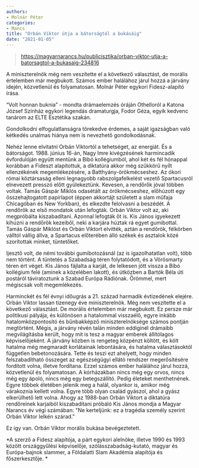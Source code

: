 ```yaml
---
authors:
- Molnár Péter
categories:
- Mancs
title: "Orbán Viktor útja a bátorságtól a bukásáig"
date: "2021-01-05"
---
```


> https://magyarnarancs.hu/publicisztika/orban-viktor-utja-a-batorsagtol-a-bukasaig-234816

A miniszterelnök még nem veszítette el a következő választást, de morális értelemben már megbukott. Számos ember halálához járul hozzá a járvány idején, közvetlenül és folyamatosan. Molnár Péter egykori Fidesz-alapító írása.

“Volt honnan buknia” - mondta drámaelemzés óráján Othelloról a Katona József Színház egykori legendás dramaturgja, Fodor Géza, egyik kedvenc tanárom az ELTE Esztétika szakán.

Gondolkodni elfogulatlanságra törekedve érdemes, a saját igazságban való kétkedés unalmas hiánya nem is nevezhető gondolkodásnak.

Nehéz lenne elvitatni Orbán Viktortól a tehetséget, az energiát. És a bátorságot. 1988. június 16-án, Nagy Imre kivégzésének harmincadik évfordulóján együtt mentünk a Bibó kollégiumból, ahol két és fél hónappal korábban a Fideszt alapítottuk, a diktatúra akkor még szűkkörű nyílt ellenzékének megemlékezésére, a Batthyány-örökmécseshez. Az ókori római köztársaság elleni legnagyobb rabszolgafelkelést vezető Spartacusról elnevezett presszó előtt gyülekeztünk. Kevesen, a rendőrők jóval többen voltak. Tamás Gáspár Miklós odasétált az örökmécseshez, előhúzott egy összehajtogatott papírlapot (éppen akkortájt született a slam műfaja Chicagóban és New Yorkban), és elkezdte felolvasni a beszédét. A rendőrök az első mondatok után lefogták. Orbán Viktor volt az, aki megpróbálta kiszabadítani. Azonnal lefogták őt is. Kis János igyekezett kihúzni a rendőrök kezeiből, neki a karjára húztak rá egyet gumibottal. Tamás Gáspár Miklóst és Orbán Viktort elvitték, aztán a rendőrök, félkörben válltól vállig állva, a Spartacus előterében álló székek és asztalok közé szorítottak minket, tüntetőket.

Ijesztő volt, de némi további gumibotozásnál (az is igazolhatatlan volt), több nem történt. A tüntetés a Szabadság téren folytatódott, és a Vörösmarty téren ért véget. Kis János fájlalta a karját, de lelkesen jött vissza a Bibó kollégium felé (aminek a közelében lakott), és útközben a Bartók Béla úti postáról táviratoztunk a Szabad Európa Rádiónak. Örömmel, mert mégiscsak volt megemlékezés.

Harminckét és fél évnyi időugrás a 21. század harmadik évtizedének elejére. Orbán Viktor lassan tizenegy éve miniszterelnök. Még nem veszítette el a következő választást. De morális értelemben már megbukott. Ez persze már politikusi pályája, és különösen a hatalommal visszaélő, egyre inkább hatalomközpontosító és bűnbakképző miniszterelnöksége számos pontján megtörtént. Mégis, a járvány révén talán minden eddiginél drámaibb megvilágításba került, hogy mit is tesz a magyar emberek állítólagos képviselőjeként. A járvány közben is rengeteg közpénzt költött, és költ hatalma még megmaradt korlátainak lebontására, és hatalma választásoktól független bebetonozására. Tette és teszi ezt ahelyett, hogy minden felszabadítható összeget az egészségügyi ellátó rendszer megerősítésére fordított volna, illetve fordítana. Ezzel számos ember halálához járul hozzá, közvetlenül és folyamatosan. A kórházakban nincs még egy orvos, nincs még egy ápoló, nincs még egy betegszállító. Pedig életeket menthetnének. Egyre többek életében jelenik meg a halál, olyankor is, amikor még várakoznia kellett volna. Egyre több olyan család gyászol, ahol a gyász elkerülhető lett volna. Ahogy az 1988-ban Orbán Viktort a diktatúra rendőreinek karjaiból kiszabadítani próbáló Kis János mondja a Magyar Narancs év végi számában: "Ne kerteljünk: ez a tragédia személy szerint Orbán Viktor lelkén szárad." 

Ez így van. Orbán Viktor morális bukása bevégeztetett.

*A szerző a Fidesz alapítója, a párt egykori alelnöke, illetve 1990 és 1993 között országgyűlési képviselője, szólásszabadság-kutató, magyar és Európa-bajnok slammer, a Földalatti Slam Akadémia alapítója és főszerkesztője. *

